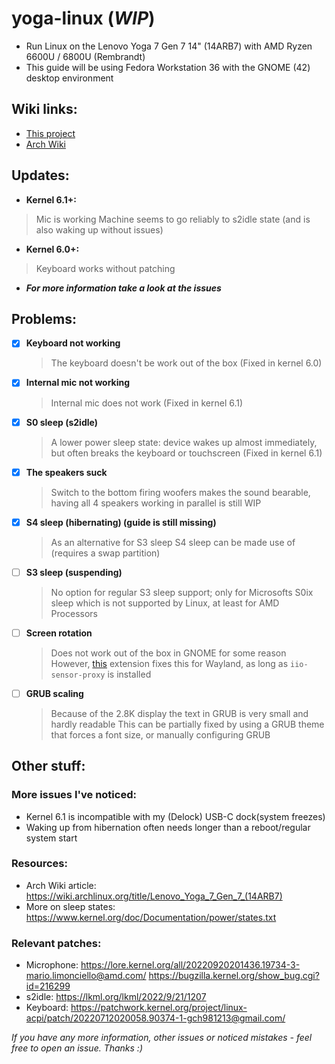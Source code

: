 # yoga-linux (_WIP_)
 - Run Linux on the Lenovo Yoga 7 Gen 7 14" (14ARB7) with AMD Ryzen 6600U / 6800U (Rembrandt)
 - This guide will be using Fedora Workstation 36 with the GNOME (42) desktop environment

## Wiki links:
 - [This project](../../wiki)
 - [Arch Wiki](https://wiki.archlinux.org/title/Lenovo_Yoga_7_Gen_7_(14ARB7))

## Updates:
 - **Kernel 6.1+:**
  > Mic is working
  > Machine seems to go reliably to s2idle state (and is also waking up without issues)

 - **Kernel 6.0+:**
  > Keyboard works without patching

 - _**For more information take a look at the issues**_

## Problems:
- [x] **Keyboard not working**
  > The keyboard doesn't be work out of the box (Fixed in kernel 6.0)

- [x] **Internal mic not working**
  > Internal mic does not work (Fixed in kernel 6.1)

- [x] **S0 sleep (s2idle)**
  > A lower power sleep state: device wakes up almost immediately, but often breaks the keyboard or touchscreen (Fixed in kernel 6.1)

- [x] **The speakers suck**
  > Switch to the bottom firing woofers makes the sound bearable, having all 4 speakers working in parallel is still WIP

- [x] **S4 sleep (hibernating) (guide is still missing)**
  > As an alternative for S3 sleep S4 sleep can be made use of (requires a swap partition)

- [ ] **S3 sleep (suspending)**
  > No option for regular S3 sleep support; only for Microsofts S0ix sleep which is not supported by Linux, at least for AMD Processors

- [ ] **Screen rotation**
  > Does not work out of the box in GNOME for some reason
  > However, [this](https://extensions.gnome.org/extension/5389/screen-rotate/) extension fixes this for Wayland, as long as `iio-sensor-proxy` is installed

- [ ] **GRUB scaling**
  > Because of the 2.8K display the text in GRUB is very small and hardly readable
  > This can be partially fixed by using a GRUB theme that forces a font size, or manually configuring GRUB

## Other stuff:
### More issues I've noticed:
- Kernel 6.1 is incompatible with my (Delock) USB-C dock(system freezes)
- Waking up from hibernation often needs longer than a reboot/regular system start

### Resources:
- Arch Wiki article: https://wiki.archlinux.org/title/Lenovo_Yoga_7_Gen_7_(14ARB7)
- More on sleep states: https://www.kernel.org/doc/Documentation/power/states.txt

### Relevant patches:
- Microphone:
  https://lore.kernel.org/all/20220920201436.19734-3-mario.limonciello@amd.com/
  https://bugzilla.kernel.org/show_bug.cgi?id=216299
- s2idle: https://lkml.org/lkml/2022/9/21/1207
- Keyboard: https://patchwork.kernel.org/project/linux-acpi/patch/20220712020058.90374-1-gch981213@gmail.com/

_If you have any more information, other issues or noticed mistakes - feel free to open an issue. Thanks :)_
